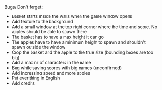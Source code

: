 Bugs/ Don't forget:
- Basket starts inside the walls when the game window opens
- Add texture to the background
- Add a small window at the top right corner where the time and score. No apples should be able to spawn there
- The basket has to have a max height it can go
- The apples have to have a minimum height to spawn and shouldn't spawn outside the window
- Crop the basket and the apple to the true size (bounding boxes are too big)
- Add a max nr of characters in the name
- Bug while saving scores with big names (unconfirmed)
- Add increasing speed and more apples
- Put everithing in English
- Add credits